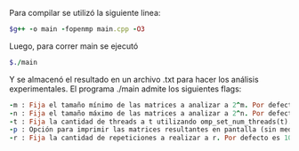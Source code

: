 Para compilar se utilizó la siguiente linea:

```ruby
$g++ -o main -fopenmp main.cpp -O3
```

Luego, para correr main se ejecutó

```ruby
$./main
```

Y se almacenó el resultado en un archivo .txt para hacer los análisis experimentales. El programa ./main admite los siguientes flags:

```ruby
-m : Fija el tamaño mínimo de las matrices a analizar a 2^m. Por defecto es 6.
-n : Fija el tamaño máximo de las matrices a analizar a 2^n. Por defecto es 13.
-t : Fija la cantidad de threads a t utilizando omp_set_num_threads(t). Por defecto es 8.
-p : Opción para imprimir las matrices resultantes en pantalla (sin medir tiempo). Por defecto está desactivada.
-r : Fija la cantidad de repeticiones a realizar a r. Por defecto es 10.
```